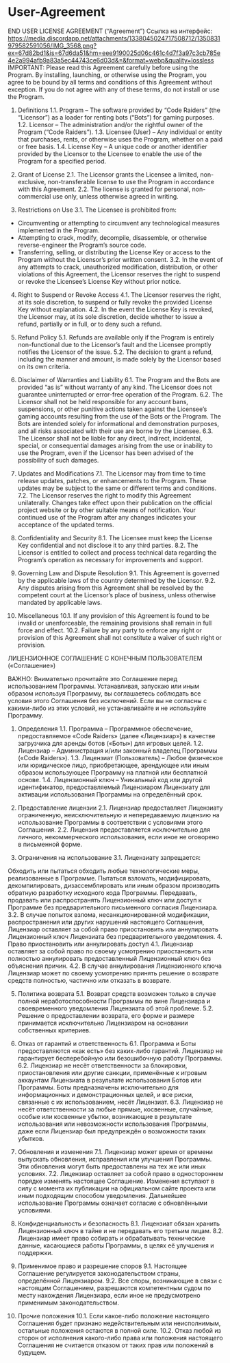 # User-Agreement
END USER LICENSE AGREEMENT
(“Agreement”)
Ссылка на интерфейс: https://media.discordapp.net/attachments/1338045024717508712/1350831979582591056/IMG_3568.png?ex=67d82bd1&is=67d6da51&hm=eee9190025d06c461c4d7f3a97c3cb785e4e2a994afb9a83a5ec44743ce6d03d&=&format=webp&quality=lossless 
IMPORTANT: Please read this Agreement carefully before using the Program. By installing, launching, or otherwise using the Program, you agree to be bound by all terms and conditions of this Agreement without exception. If you do not agree with any of these terms, do not install or use the Program.

1. Definitions
1.1. Program – The software provided by “Code Raiders” (the “Licensor”) as a loader for renting bots (“Bots”) for gaming purposes.
1.2. Licensor – The administration and/or the rightful owner of the Program (“Code Raiders”).
1.3. Licensee (User) – Any individual or entity that purchases, rents, or otherwise uses the Program, whether on a paid or free basis.
1.4. License Key – A unique code or another identifier provided by the Licensor to the Licensee to enable the use of the Program for a specified period.

2. Grant of License
2.1. The Licensor grants the Licensee a limited, non-exclusive, non-transferable license to use the Program in accordance with this Agreement.
2.2. The license is granted for personal, non-commercial use only, unless otherwise agreed in writing.

3. Restrictions on Use
3.1. The Licensee is prohibited from:
- Circumventing or attempting to circumvent any technological measures implemented in the Program.
- Attempting to crack, modify, decompile, disassemble, or otherwise reverse-engineer the Program’s source code.
- Transferring, selling, or distributing the License Key or access to the Program without the Licensor’s prior written consent.
3.2. In the event of any attempts to crack, unauthorized modification, distribution, or other violations of this Agreement, the Licensor reserves the right to suspend or revoke the Licensee’s License Key without prior notice.

4. Right to Suspend or Revoke Access
4.1. The Licensor reserves the right, at its sole discretion, to suspend or fully revoke the provided License Key without explanation.
4.2. In the event the License Key is revoked, the Licensor may, at its sole discretion, decide whether to issue a refund, partially or in full, or to deny such a refund.

5. Refund Policy
5.1. Refunds are available only if the Program is entirely non-functional due to the Licensor’s fault and the Licensee promptly notifies the Licensor of the issue.
5.2. The decision to grant a refund, including the manner and amount, is made solely by the Licensor based on its own criteria.

6. Disclaimer of Warranties and Liability
6.1. The Program and the Bots are provided “as is” without warranty of any kind. The Licensor does not guarantee uninterrupted or error-free operation of the Program.
6.2. The Licensor shall not be held responsible for any account bans, suspensions, or other punitive actions taken against the Licensee’s gaming accounts resulting from the use of the Bots or the Program. The Bots are intended solely for informational and demonstration purposes, and all risks associated with their use are borne by the Licensee.
6.3. The Licensor shall not be liable for any direct, indirect, incidental, special, or consequential damages arising from the use or inability to use the Program, even if the Licensor has been advised of the possibility of such damages.

7. Updates and Modifications
7.1. The Licensor may from time to time release updates, patches, or enhancements to the Program. These updates may be subject to the same or different terms and conditions.
7.2. The Licensor reserves the right to modify this Agreement unilaterally. Changes take effect upon their publication on the official project website or by other suitable means of notification. Your continued use of the Program after any changes indicates your acceptance of the updated terms.

8. Confidentiality and Security
8.1. The Licensee must keep the License Key confidential and not disclose it to any third parties.
8.2. The Licensor is entitled to collect and process technical data regarding the Program’s operation as necessary for improvements and support.

9. Governing Law and Dispute Resolution
9.1. This Agreement is governed by the applicable laws of the country determined by the Licensor.
9.2. Any disputes arising from this Agreement shall be resolved by the competent court at the Licensor’s place of business, unless otherwise mandated by applicable laws.

10. Miscellaneous
10.1. If any provision of this Agreement is found to be invalid or unenforceable, the remaining provisions shall remain in full force and effect.
10.2. Failure by any party to enforce any right or provision of this Agreement shall not constitute a waiver of such right or provision.









ЛИЦЕНЗИОННОЕ СОГЛАШЕНИЕ С КОНЕЧНЫМ ПОЛЬЗОВАТЕЛЕМ
(«Соглашение»)

ВАЖНО: Внимательно прочитайте это Соглашение перед использованием Программы. Устанавливая, запускаю или иным образом используя Программу, вы соглашаетесь соблюдать все условия этого Соглашения без исключений. Если вы не согласны с какими-либо из этих условий, не устанавливайте и не используйте Программу.

1. Определения
1.1. Программа – Программное обеспечение, предоставляемое «Code Raiders» (далее «Лицензиар») в качестве загрузчика для аренды ботов («Боты») для игровых целей.
1.2. Лицензиар – Администрация и/или законный владелец Программы («Code Raiders»).
1.3. Лицензиат (Пользователь) – Любое физическое или юридическое лицо, приобретающее, арендующее или иным образом использующее Программу на платной или бесплатной основе.
1.4. Лицензионный ключ – Уникальный код или другой идентификатор, предоставляемый Лицензиаром Лицензиату для активации использования Программы на определённый срок.

2. Предоставление лицензии
2.1. Лицензиар предоставляет Лицензиату ограниченную, неисключительную и непередаваемую лицензию на использование Программы в соответствии с условиями этого Соглашения.
2.2. Лицензия предоставляется исключительно для личного, некоммерческого использования, если иное не оговорено в письменной форме.

3. Ограничения на использование
3.1. Лицензиату запрещается:

Обходить или пытаться обходить любые технологические меры, реализованные в Программе.
Пытаться взломать, модифицировать, декомпилировать, дизассемблировать или иным образом производить обратную разработку исходного кода Программы.
Передавать, продавать или распространять Лицензионный ключ или доступ к Программе без предварительного письменного согласия Лицензиара.
3.2. В случае попыток взлома, несанкционированной модификации, распространения или других нарушений настоящего Соглашения, Лицензиар оставляет за собой право приостановить или аннулировать Лицензионный ключ Лицензиата без предварительного уведомления.
4. Право приостановить или аннулировать доступ
4.1. Лицензиар оставляет за собой право по своему усмотрению приостановить или полностью аннулировать предоставленный Лицензионный ключ без объяснения причин.
4.2. В случае аннулирования Лицензионного ключа Лицензиар может по своему усмотрению принять решение о возврате средств полностью, частично или отказать в возврате.

5. Политика возврата
5.1. Возврат средств возможен только в случае полной неработоспособности Программы по вине Лицензиара и своевременного уведомления Лицензиата об этой проблеме.
5.2. Решение о предоставлении возврата, его форме и размере принимается исключительно Лицензиаром на основании собственных критериев.

6. Отказ от гарантий и ответственность
6.1. Программа и Боты предоставляются «как есть» без каких-либо гарантий. Лицензиар не гарантирует бесперебойную или безошибочную работу Программы.
6.2. Лицензиар не несёт ответственности за блокировки, приостановления или другие санкции, применённые к игровым аккаунтам Лицензиата в результате использования Ботов или Программы. Боты предназначены исключительно для информационных и демонстрационных целей, и все риски, связанные с их использованием, несёт Лицензиат.
6.3. Лицензиар не несёт ответственности за любые прямые, косвенные, случайные, особые или косвенные убытки, возникающие в результате использования или невозможности использования Программы, даже если Лицензиар был предупреждён о возможности таких убытков.

7. Обновления и изменения
7.1. Лицензиар может время от времени выпускать обновления, исправления или улучшения Программы. Эти обновления могут быть предоставлены на тех же или иных условиях.
7.2. Лицензиар оставляет за собой право в одностороннем порядке изменять настоящее Соглашение. Изменения вступают в силу с момента их публикации на официальном сайте проекта или иным подходящим способом уведомления. Дальнейшее использование Программы означает согласие с обновлёнными условиями.

8. Конфиденциальность и безопасность
8.1. Лицензиат обязан хранить Лицензионный ключ в тайне и не передавать его третьим лицам.
8.2. Лицензиар имеет право собирать и обрабатывать технические данные, касающиеся работы Программы, в целях её улучшения и поддержки.

9. Применимое право и разрешение споров
9.1. Настоящее Соглашение регулируется законодательством страны, определённой Лицензиаром.
9.2. Все споры, возникающие в связи с настоящим Соглашением, разрешаются компетентным судом по месту нахождения Лицензиара, если иное не предусмотрено применимым законодательством.

10. Прочие положения
10.1. Если какое-либо положение настоящего Соглашения будет признано недействительным или неисполнимым, остальные положения остаются в полной силе.
10.2. Отказ любой из сторон от исполнения какого-либо права или положения настоящего Соглашения не считается отказом от таких прав или положений в будущем.
